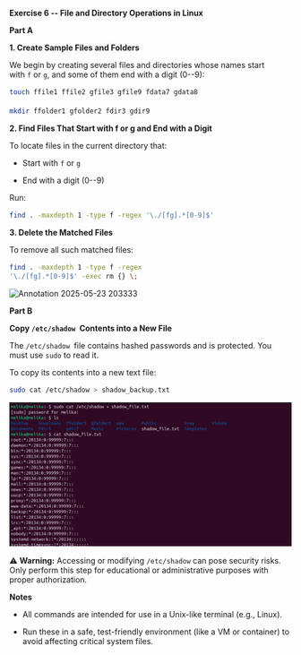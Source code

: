 **Exercise 6 -- File and Directory Operations in Linux**

**Part A**

**1. Create Sample Files and Folders**

We begin by creating several files and directories whose names start
with `f` or `g`, and some of them end with a digit (0--9):

```bash
touch ffile1 ffile2 gfile3 gfile9 fdata7 gdata8

mkdir ffolder1 gfolder2 fdir3 gdir9
```
**2. Find Files That Start with f or g and End with a Digit**

To locate files in the current directory that:

- Start with `f` or `g`

- End with a digit (0--9)

Run:

```bash
find . -maxdepth 1 -type f -regex '\./[fg].*[0-9]$'
```
**3. Delete the Matched Files**

To remove all such matched files:

```bash
find . -maxdepth 1 -type f -regex
'\./[fg].*[0-9]$' -exec rm {} \;
```

![Annotation 2025-05-23
203333](./media/media/image1.png)



**Part B**

**Copy `/etc/shadow `Contents into a New File**

The `/etc/shadow `file contains hashed passwords and is protected. You
must use `sudo` to read it.

To copy its contents into a new text file:

```bash
sudo cat /etc/shadow > shadow_backup.txt
```
![Annotation 2025-05-23 203619](./media/media/image2.png)


⚠️ **Warning:** Accessing or modifying `/etc/shadow` can pose security
risks. Only perform this step for educational or administrative purposes
with proper authorization.

**Notes**

- All commands are intended for use in a Unix-like terminal (e.g.,
  Linux).

- Run these in a safe, test-friendly environment (like a VM or
  container) to avoid affecting critical system files.
